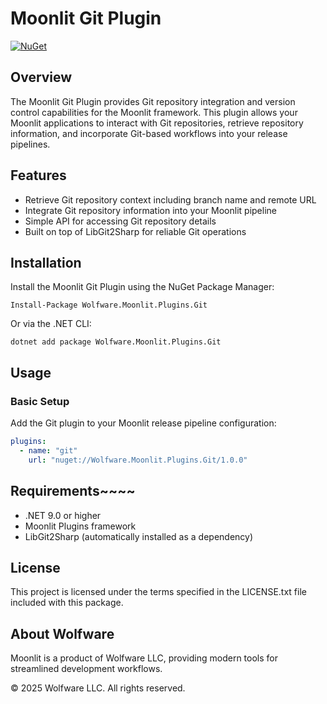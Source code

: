 # Moonlit Git Plugin

[![NuGet](https://img.shields.io/nuget/v/Wolfware.Moonlit.Plugins.Git.svg)](https://www.nuget.org/packages/Wolfware.Moonlit.Plugins.Git/)

## Overview

The Moonlit Git Plugin provides Git repository integration and version control capabilities for the Moonlit framework.
This plugin allows your Moonlit applications to interact with Git repositories, retrieve repository information, and
incorporate Git-based workflows into your release pipelines.

## Features

- Retrieve Git repository context including branch name and remote URL
- Integrate Git repository information into your Moonlit pipeline
- Simple API for accessing Git repository details
- Built on top of LibGit2Sharp for reliable Git operations

## Installation

Install the Moonlit Git Plugin using the NuGet Package Manager:

```
Install-Package Wolfware.Moonlit.Plugins.Git
```

Or via the .NET CLI:

```
dotnet add package Wolfware.Moonlit.Plugins.Git
```

## Usage

### Basic Setup

Add the Git plugin to your Moonlit release pipeline configuration:

```yaml
plugins:
  - name: "git"
    url: "nuget://Wolfware.Moonlit.Plugins.Git/1.0.0"
```

## Requirements~~~~

- .NET 9.0 or higher
- Moonlit Plugins framework
- LibGit2Sharp (automatically installed as a dependency)

## License

This project is licensed under the terms specified in the LICENSE.txt file included with this package.

## About Wolfware

Moonlit is a product of Wolfware LLC, providing modern tools for streamlined development workflows.

© 2025 Wolfware LLC. All rights reserved.